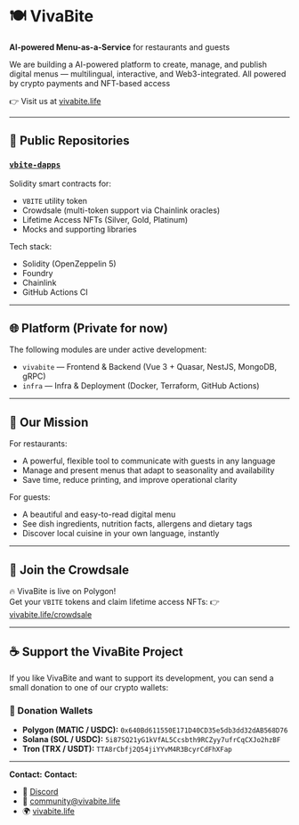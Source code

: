 # 🍽️ VivaBite

**AI-powered Menu-as-a-Service** for restaurants and guests

We are building a AI-powered platform to create, manage, and publish digital menus — multilingual, interactive, and Web3-integrated. All powered by crypto payments and NFT-based access

👉 Visit us at [vivabite.life](https://vivabite.life)

---

## 🧩 Public Repositories

### [`vbite-dapps`](https://github.com/VivaBite/vbite-dapps)
Solidity smart contracts for:
- `VBITE` utility token
- Crowdsale (multi-token support via Chainlink oracles)
- Lifetime Access NFTs (Silver, Gold, Platinum)
- Mocks and supporting libraries

Tech stack:
- Solidity (OpenZeppelin 5)
- Foundry
- Chainlink
- GitHub Actions CI

---

## 🌐 Platform (Private for now)

The following modules are under active development:
- `vivabite` — Frontend & Backend (Vue 3 + Quasar, NestJS, MongoDB, gRPC)
- `infra` — Infra & Deployment (Docker, Terraform, GitHub Actions)

---

## 🎯 Our Mission

For restaurants:
- A powerful, flexible tool to communicate with guests in any language
- Manage and present menus that adapt to seasonality and availability
- Save time, reduce printing, and improve operational clarity

For guests:
- A beautiful and easy-to-read digital menu
- See dish ingredients, nutrition facts, allergens and dietary tags
- Discover local cuisine in your own language, instantly

---

## 📢 Join the Crowdsale

🔥 VivaBite is live on Polygon!  
Get your `VBITE` tokens and claim lifetime access NFTs:
👉 [vivabite.life/crowdsale](https://vivabite.life/crowdsale)

---

## ☕ Support the VivaBite Project

If you like VivaBite and want to support its development, you can send a small donation to one of our crypto wallets:

### 💸 Donation Wallets

- **Polygon (MATIC / USDC):** `0x640Bd611550E171D40CD35e5db3dd32dAB568D76`
- **Solana (SOL / USDC):** `5i87SQ21yG1kVfAL5Ccsbth9RCZyy7ufrCqCXJo2hzBF`
- **Tron (TRX / USDT):** `TTA8rCbfj2Q54jiYYvM4R3BcyrCdFhXFap`

---

**Contact:**
**Contact:**
- 💬 [Discord](https://discord.gg/3gx8dBXd)
- 📧 [community@vivabite.life](mailto:community@vivabite.life)
- 🌍 [vivabite.life](https://vivabite.life)

